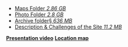 - [Maps Folder  *2.86 GB*](../documents/LJ_Maps.zip)
- [Photo Folder  *2.8 GB*](../documents/LJ_Photos.zip)
- [Archive folder§  *636 MB*](../documents/LJ_Archives.zip)
- [Description & Challenges of the Site  *11.2 MB*](../documents/LJ_DescriptionSite_EN.pdf)

**[Presentation video](#video)**
**[Location map](#plan)**
